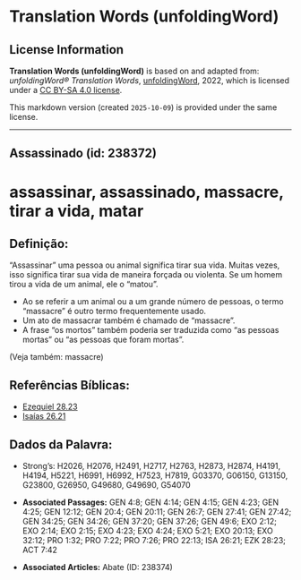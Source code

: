 # Translation Words (unfoldingWord)

## License Information

**Translation Words (unfoldingWord)** is based on and adapted from: _unfoldingWord® Translation Words_, [unfoldingWord](https://unfoldingword.org/utw), 2022, which is licensed under a [CC BY-SA 4.0 license](https://creativecommons.org/licenses/by-sa/4.0/legalcode.en).

This markdown version (created `2025-10-09`) is provided under the same license.



--------------------------------

## Assassinado (id: 238372)

assassinar, assassinado, massacre, tirar a vida, matar
======================================================

Definição:
----------

“Assassinar” uma pessoa ou animal significa tirar sua vida. Muitas vezes, isso significa tirar sua vida de maneira forçada ou violenta. Se um homem tirou a vida de um animal, ele o “matou”.

* Ao se referir a um animal ou a um grande número de pessoas, o termo “massacre” é outro termo frequentemente usado.
* Um ato de massacrar também é chamado de “massacre”.
* A frase “os mortos” também poderia ser traduzida como “as pessoas mortas” ou “as pessoas que foram mortas”.

(Veja também: massacre)

Referências Bíblicas:
---------------------

* [Ezequiel 28\.23](https://ref.ly/Ezek28:23)
* [Isaías 26\.21](https://ref.ly/Isa26:21)

Dados da Palavra:
-----------------

* Strong’s: H2026, H2076, H2491, H2717, H2763, H2873, H2874, H4191, H4194, H5221, H6991, H6992, H7523, H7819, G03370, G06150, G13150, G23800, G26950, G49680, G49690, G54070

* **Associated Passages:** GEN 4:8; GEN 4:14; GEN 4:15; GEN 4:23; GEN 4:25; GEN 12:12; GEN 20:4; GEN 20:11; GEN 26:7; GEN 27:41; GEN 27:42; GEN 34:25; GEN 34:26; GEN 37:20; GEN 37:26; GEN 49:6; EXO 2:12; EXO 2:14; EXO 2:15; EXO 4:23; EXO 4:24; EXO 5:21; EXO 20:13; EXO 32:12; PRO 1:32; PRO 7:22; PRO 7:26; PRO 22:13; ISA 26:21; EZK 28:23; ACT 7:42
* **Associated Articles:** Abate (ID: 238374)

